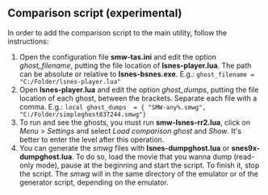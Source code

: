 Comparison script (experimental)
--------------------------------
In order to add the comparison script to the main utility, follow the instructions:

 1. Open the configuration file **smw-tas.ini** and edit the option *ghost_filename*, putting the file location of **lsnes-player.lua**. The path can be absolute or relative to **lsnes-bsnes.exe**. 
E.g.: `ghost_filename = "C:/Folder/lsnes-player.lua"`
 2. Open **lsnes-player.lua** and edit the option *ghost_dumps*, putting the file location of each ghost, between the brackets. Separate each file with a comma. E.g.: `local ghost_dumps  = { "SMW-any%.smwg", "C:/Folder/simpleghost837244.smwg"}`
 3. To run and see the ghosts, you must run **smw-lsnes-rr2.lua**, click on *Menu* > *Settings* and select *Load comparison ghost* and *Show*. It's better to enter the level after this operation.
 4. You can generate the *smwg* files with **lsnes-dumpghost.lua** or **snes9x-dumpghost.lua**. To do so, load the movie that you wanna dump (read-only mode), pause at the beginning and start the script. To finish it, stop the script. The *smwg* will in the same directory of the emulator or of the generator script, depending on the emulator.
